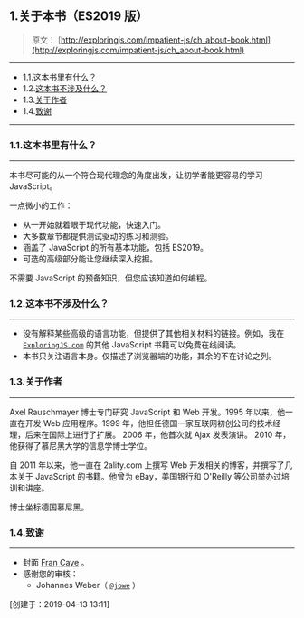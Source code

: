 ## 1.关于本书（ES2019 版）

> 原文： [http://exploringjs.com/impatient-js/ch_about-book.html](http://exploringjs.com/impatient-js/ch_about-book.html)

---

-   1.1.[这本书里有什么？](#11这本书里有什么)
-   1.2.[这本书不涉及什么？](#12这本书不涉及什么)
-   1.3.[关于作者](#13关于作者)
-   1.4.[致谢](#14致谢)

---

### 1.1.这本书里有什么？

---

本书尽可能的从一个符合现代理念的角度出发，让初学者能更容易的学习 JavaScript。

一点微小的工作：

-   从一开始就着眼于现代功能，快速入门。
-   大多数章节都提供测试驱动的练习和测验。
-   涵盖了 JavaScript 的所有基本功能，包括 ES2019。
-   可选的高级部分能让您继续深入挖掘。

不需要 JavaScript 的预备知识，但您应该知道如何编程。

### 1.2.这本书不涉及什么？

---

-   没有解释某些高级的语言功能，但提供了其他相关材料的链接。例如，我在 [`ExploringJS.com`](http://exploringjs.com/) 的其他 JavaScript 书籍可以免费在线阅读。
-   本书只关注语言本身。仅描述了浏览器端的功能，其余的不在讨论之列。

### 1.3.关于作者

---

Axel Rauschmayer 博士专门研究 JavaScript 和 Web 开发。1995 年以来，他一直在开发 Web 应用程序。1999 年，他担任德国一家互联网初创公司的技术经理，后来在国际上进行了扩展。 2006 年，他首次就 Ajax 发表演讲。 2010 年，他获得了慕尼黑大学的信息学博士学位。

自 2011 年以来，他一直在 2ality.com 上撰写 Web 开发相关的博客，并撰写了几本关于 JavaScript 的书籍。他曾为 eBay，美国银行和 O'Reilly 等公司举办过培训和讲座。

博士坐标德国慕尼黑。

### 1.4.致谢

---

-   封面 [Fran Caye](http://francaye.net) 。
-   感谢您的审核：
    -   Johannes Weber（ [`@jowe`](https://twitter.com/jowe) ）

[创建于：2019-04-13 13:11]
